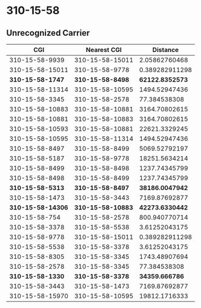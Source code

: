 # 310-15-58
## Unrecognized Carrier


| CGI | Nearest CGI | Distance |
|-----|-------------|----------|
| 310-15-58-9939 | 310-15-58-15011 | 2.05862760468 |
| 310-15-58-15011 | 310-15-58-9778 | 0.389282911298 |
| **310-15-58-1747** | **310-15-58-8498** | **62122.8352573** |
| 310-15-58-11314 | 310-15-58-10595 | 1494.52947436 |
| 310-15-58-3345 | 310-15-58-2578 | 77.384538308 |
| 310-15-58-10883 | 310-15-58-10881 | 3164.70802615 |
| 310-15-58-10881 | 310-15-58-10883 | 3164.70802615 |
| 310-15-58-10593 | 310-15-58-10881 | 22621.3329245 |
| 310-15-58-10595 | 310-15-58-11314 | 1494.52947436 |
| 310-15-58-8497 | 310-15-58-8499 | 5069.52792197 |
| 310-15-58-5187 | 310-15-58-9778 | 18251.5634214 |
| 310-15-58-8499 | 310-15-58-8498 | 1237.74345799 |
| 310-15-58-8498 | 310-15-58-8499 | 1237.74345799 |
| **310-15-58-5313** | **310-15-58-8497** | **38186.0047942** |
| 310-15-58-1473 | 310-15-58-3443 | 7169.87692877 |
| **310-15-58-14306** | **310-15-58-10883** | **42273.6330442** |
| 310-15-58-754 | 310-15-58-2578 | 800.940770714 |
| 310-15-58-3378 | 310-15-58-5538 | 3.61252043175 |
| 310-15-58-9778 | 310-15-58-15011 | 0.389282911298 |
| 310-15-58-5538 | 310-15-58-3378 | 3.61252043175 |
| 310-15-58-8305 | 310-15-58-3345 | 1743.48907694 |
| 310-15-58-2578 | 310-15-58-3345 | 77.384538308 |
| **310-15-58-1330** | **310-15-58-3378** | **34359.666786** |
| 310-15-58-3443 | 310-15-58-1473 | 7169.87692877 |
| 310-15-58-15970 | 310-15-58-10595 | 19812.1716333 |
